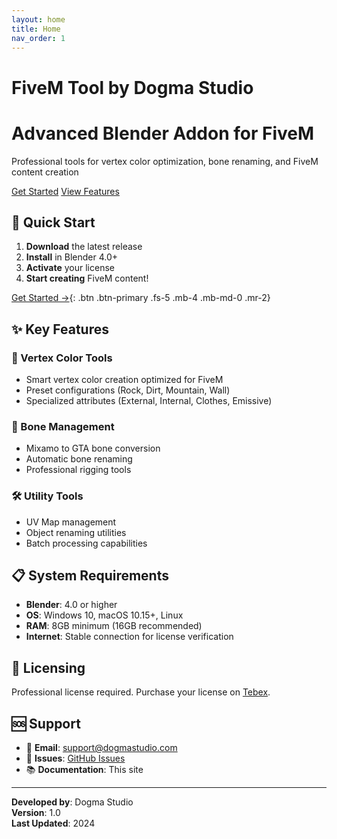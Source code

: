 ```yaml
---
layout: home
title: Home
nav_order: 1
---
```


# FiveM Tool by Dogma Studio

<div class="hero">
  <div class="hero-content">
    <h1>Advanced Blender Addon for FiveM</h1>
    <p>Professional tools for vertex color optimization, bone renaming, and FiveM content creation</p>
    <div class="hero-buttons">
      <a href="getting-started/installation" class="btn btn-primary">Get Started</a>
      <a href="features/overview" class="btn btn-secondary">View Features</a>
    </div>
  </div>
</div>

## 🚀 Quick Start

1. **Download** the latest release
2. **Install** in Blender 4.0+
3. **Activate** your license
4. **Start creating** FiveM content!

[Get Started →](getting-started/installation){: .btn .btn-primary .fs-5 .mb-4 .mb-md-0 .mr-2}

## ✨ Key Features

### 🎨 Vertex Color Tools
- Smart vertex color creation optimized for FiveM
- Preset configurations (Rock, Dirt, Mountain, Wall)
- Specialized attributes (External, Internal, Clothes, Emissive)

### 🦴 Bone Management
- Mixamo to GTA bone conversion
- Automatic bone renaming
- Professional rigging tools

### 🛠️ Utility Tools
- UV Map management
- Object renaming utilities
- Batch processing capabilities

## 📋 System Requirements

- **Blender**: 4.0 or higher
- **OS**: Windows 10, macOS 10.15+, Linux
- **RAM**: 8GB minimum (16GB recommended)
- **Internet**: Stable connection for license verification

## 🔐 Licensing

Professional license required. Purchase your license on [Tebex](https://tebex.com/dogmastudio).

## 🆘 Support

- 📧 **Email**: support@dogmastudio.com
- 🐛 **Issues**: [GitHub Issues](https://github.com/dogmastudio/toolblender/issues)
- 📚 **Documentation**: This site

---

**Developed by**: Dogma Studio  
**Version**: 1.0  
**Last Updated**: 2024 